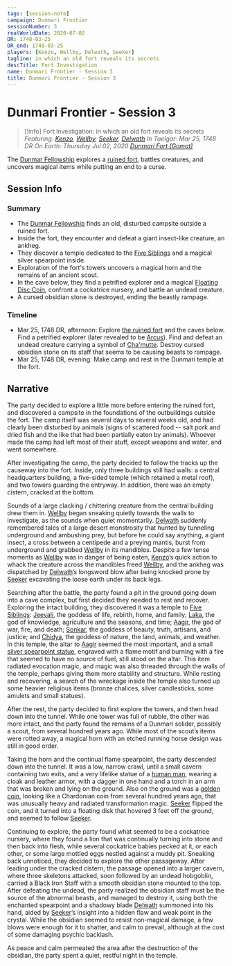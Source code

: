 ```yaml
---
tags: [session-note]
campaign: Dunmari Frontier
sessionNumber: 3
realWorldDate: 2020-07-02
DR: 1748-03-25
DR_end: 1748-03-25
players: [Kenzo, Wellby, Delwath, Seeker]
tagline: in which an old fort reveals its secrets
descTitle: Fort Investigation
name: Dunmari Frontier - Session 3
title: Dunmari Frontier - Session 3
---
```

# Dunmari Frontier - Session 3

>[!info] Fort Investigation: in which an old fort reveals its secrets
> *Featuring: [Kenzo](<../../../people/pcs/dunmar-fellowship/kenzo.md>), [Wellby](<../../../people/pcs/dunmar-fellowship/wellby.md>), [Seeker](<../../../people/pcs/dunmar-fellowship/seeker.md>), [Delwath](<../../../people/pcs/dunmar-fellowship/delwath.md>)*
> *In Taelgar: Mar 25, 1748 DR*
> *On Earth: Thursday Jul 02, 2020*
> *[Dunmari Fort (Gomat)](<../../../gazetteer/greater-dunmar/dunmari-basin/dunmari-fort-gomat.md>)*

The [Dunmar Fellowship](<../../../people/pcs/dunmar-fellowship/dunmar-fellowship.md>) explores a [ruined fort](<../../../gazetteer/greater-dunmar/dunmari-basin/dunmari-fort-gomat.md>), battles creatures, and uncovers magical items while putting an end to a curse.
## Session Info
### Summary
- The [Dunmar Fellowship](<../../../people/pcs/dunmar-fellowship/dunmar-fellowship.md>) finds an old, disturbed campsite outside a ruined fort.
- Inside the fort, they encounter and defeat a giant insect-like creature, an ankheg.
- They discover a temple dedicated to the [Five Siblings](<../../../cosmology/religions/five-siblings/five-siblings.md>) and a magical silver spearpoint inside.
- Exploration of the fort's towers uncovers a magical horn and the remains of an ancient scout.
- In the cave below, they find a petrified explorer and a magical [Floating Disc Coin](<../treasure/notable-items/floating-disc-coin.md>), confront a cockatrice nursery, and battle an undead creature.
- A cursed obsidian stone is destroyed, ending the beastly rampage.
### Timeline
- Mar 25, 1748 DR, afternoon: Explore [the ruined fort](<../../../gazetteer/greater-dunmar/dunmari-basin/dunmari-fort-gomat.md>) and the caves below. Find a petrified explorer (later revealed to be [Arcus](<../../../people/chardonians/arcus.md>)). Find and defeat an undead creature carrying a symbol of [Cha'mutte](<../../../people/extraplanar-powers/cha-mutte.md>). Destroy cursed obsidian stone on its staff that seems to be causing beasts to rampage. 
- Mar 25, 1748 DR, evening: Make camp and rest in the Dunmari temple at the fort.
## Narrative
The party decided to explore a little more before entering the ruined fort, and discovered a campsite in the foundations of the outbuildings outside the fort. The camp itself was several days to several weeks old, and had clearly been disturbed by animals (signs of scattered food -- salt pork and dried fish and the like that had been partially eaten by animals). Whoever made the camp had left most of their stuff, except weapons and water, and went somewhere. 

After investigating the camp, the party decided to follow the tracks up the causeway into the fort. Inside, only three buildings still had walls: a central headquarters building, a five-sided temple (which retained a metal roof), and two towers guarding the entryway. In addition, there was an empty cistern, cracked at the bottom. 

Sounds of a large clacking / chittering creature from the central building drew them in. [Wellby](<../../../people/pcs/dunmar-fellowship/wellby.md>) began sneaking quietly towards the walls to investigate, as the sounds when quiet momentarily. [Delwath](<../../../people/pcs/dunmar-fellowship/delwath.md>) suddenly remembered tales of a large desert monstrosity that hunted by tunneling underground and ambushing prey, but before he could say anything, a giant insect, a cross between a centipede and a preying mantis, burst from underground and grabbed [Wellby](<../../../people/pcs/dunmar-fellowship/wellby.md>) in its mandibles. Despite a few tense moments as [Wellby](<../../../people/pcs/dunmar-fellowship/wellby.md>) was in danger of being eaten, [Kenzo](<../../../people/pcs/dunmar-fellowship/kenzo.md>)’s quick action to whack the creature across the mandibles freed [Wellby](<../../../people/pcs/dunmar-fellowship/wellby.md>), and the ankheg was dispatched by [Delwath](<../../../people/pcs/dunmar-fellowship/delwath.md>)’s longsword blow after being knocked prone by [Seeker](<../../../people/pcs/dunmar-fellowship/seeker.md>) excavating the loose earth under its back legs. 

Searching after the battle, the party found a pit in the ground going down into a cave complex, but first decided they needed to rest and recover. Exploring the intact building, they discovered it was a temple to [Five Siblings](<../../../cosmology/religions/five-siblings/five-siblings.md>): [Jeevali](<../../../cosmology/gods/incorporeal-gods/dunmari-pantheon/jeevali.md>), the goddess of life, rebirth, home, and family; [Laka](<../../../cosmology/gods/incorporeal-gods/dunmari-pantheon/laka.md>), the god of knowledge, agriculture and the seasons, and time; [Aagir](<../../../cosmology/gods/incorporeal-gods/dunmari-pantheon/aagir.md>), the god of war, fire, and death; [Sonkar](<../../../cosmology/gods/incorporeal-gods/dunmari-pantheon/sonkar.md>), the goddess of beauty, truth, artisans, and justice; and [Chidya](<../../../cosmology/gods/incorporeal-gods/dunmari-pantheon/chidya.md>), the goddess of nature, the land, animals, and weather. In this temple, the altar to [Aagir](<../../../cosmology/gods/incorporeal-gods/dunmari-pantheon/aagir.md>) seemed the most important, and a small [silver spearpoint statue](<../../../things/magic-items/aagir-s-everlight.md>), engraved with a flame motif and burning with a fire that seemed to have no source of fuel, still stood on the altar. This item radiated evocation magic, and magic was also threaded through the walls of the temple, perhaps giving them more stability and structure. While resting and recovering, a search of the wreckage inside the temple also turned up some heavier religious items (bronze chalices, silver candlesticks, some amulets and small statues). 

After the rest, the party decided to first explore the towers, and then head down into the tunnel. While one tower was full of rubble, the other was more intact, and the party found the remains of a Dunmari solider, possibly a scout, from several hundred years ago. While most of the scout’s items were rotted away, a magical horn with an etched running horse design was still in good order. 

Taking the horn and the continual flame spearpoint, the party descended down into the tunnel. It was a low, narrow crawl, until a small cavern containing two exits, and a very lifelike statue of a [human man](<../../../people/chardonians/arcus.md>), wearing a cloak and leather armor, with a dagger in one hand and a torch in an arm that was broken and lying on the ground. Also on the ground was a [golden coin](<../treasure/notable-items/floating-disc-coin.md>), looking like a Chardonian coin from several hundred years ago, that was unusually heavy and radiated transformation magic. [Seeker](<../../../people/pcs/dunmar-fellowship/seeker.md>) flipped the coin, and it turned into a floating disk that hovered 3 feet off the ground, and seemed to follow [Seeker](<../../../people/pcs/dunmar-fellowship/seeker.md>).

Continuing to explore, the party found what seemed to be a cockatrice nursery, where they found a lion that was continually turning into stone and then back into flesh, while several cockatrice babies pecked at it, or each other, or some large mottled eggs nestled against a muddy pit. Sneaking back unnoticed, they decided to explore the other passageway. After leading under the cracked cistern, the passage opened into a larger cavern, where three skeletons attacked, soon followed by an undead hobgoblin, carried a Black Iron Staff with a smooth obsidian stone mounted to the top. After defeating the undead, the party realized the obsidian staff must be the source of the abnormal beasts, and managed to destroy it, using both the enchanted spearpoint and a shadowy blade [Delwath](<../../../people/pcs/dunmar-fellowship/delwath.md>) summoned into his hand, aided by [Seeker](<../../../people/pcs/dunmar-fellowship/seeker.md>)’s insight into a hidden flaw and weak point in the crystal. While the obsidian seemed to resist non-magical damage, a few blows were enough for it to shatter, and calm to prevail, although at the cost of some damaging psychic backlash.

As peace and calm permeated the area after the destruction of the obsidian, the party spent a quiet, restful night in the temple.
